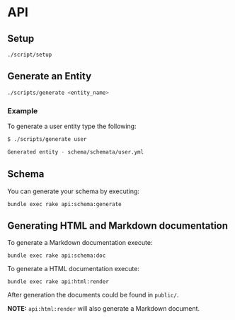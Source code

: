 # API

## Setup

```
./script/setup
```

## Generate an Entity

``` sh
./scripts/generate <entity_name>
```

### Example

To generate a user entity type the following:

``` sh
$ ./scripts/generate user

Generated entity - schema/schemata/user.yml
```

## Schema

You can generate your schema by executing:

```
bundle exec rake api:schema:generate
```

## Generating HTML and Markdown documentation

To generate a Markdown documentation execute:

```
bundle exec rake api:schema:doc
```

To generate a HTML documentation execute:

```
bundle exec rake api:html:render
```

After generation the documents could be found in `public/`.

**NOTE:** `api:html:render` will also generate a Markdown document.
